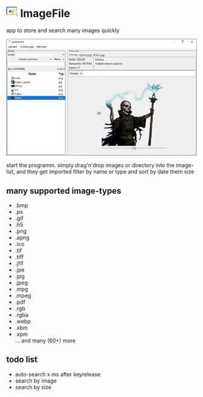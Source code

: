 # <img width=auto height="30" src="https://raw.githubusercontent.com/PlayerG9/Imagefile/master/README.assets/logo.png" alt="Imagefile"> ImageFile
 app to store and search many images quickly

![app_preview](https://raw.githubusercontent.com/PlayerG9/ImageFile/master/README.assets/app_preview_1.png)

start the programm. simply drag'n'drop images or directory into the image-list, and they get imported
filter by name or type and sort by date them size

## many supported image-types
- .bmp
- .ps
- .gif
- .h5
- .png
- .apng
- .ico
- .tif
- .tiff
- .jfif
- .jpe
- .jpg
- .jpeg
- .mpg
- .mpeg
- .pdf
- .rgb
- .rgba
- .webp
- .xbm
- .xpm  
... and many (60+) more

## todo list
- auto-search x ms after keyrelease
- search by image
- search by size
